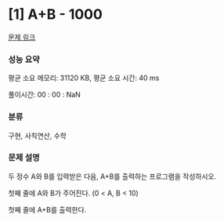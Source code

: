 # [1] A+B - 1000 

[문제 링크](https://www.acmicpc.net/problem/1000) 

### 성능 요약

평균 소요 메모리: 31120 KB, 평균 소요 시간: 40 ms

풀이시간: 00 : 00 : NaN

### 분류

구현, 사칙연산, 수학

### 문제 설명

<p>두 정수 A와 B를 입력받은 다음, A+B를 출력하는 프로그램을 작성하시오.</p><p>첫째 줄에 A와 B가 주어진다. (0 < A, B < 10)</p><p>첫째 줄에 A+B를 출력한다.</p>


